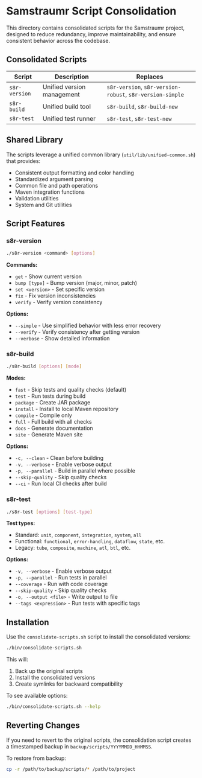 # Samstraumr Script Consolidation

This directory contains consolidated scripts for the Samstraumr project, designed to reduce redundancy, improve maintainability, and ensure consistent behavior across the codebase.

## Consolidated Scripts

| Script                    | Description                                       | Replaces                                      |
|---------------------------|---------------------------------------------------|-----------------------------------------------|
| `s8r-version`             | Unified version management                        | `s8r-version`, `s8r-version-robust`, `s8r-version-simple` |
| `s8r-build`               | Unified build tool                                | `s8r-build`, `s8r-build-new`                  |
| `s8r-test`                | Unified test runner                               | `s8r-test`, `s8r-test-new`                    |

## Shared Library

The scripts leverage a unified common library (`util/lib/unified-common.sh`) that provides:

- Consistent output formatting and color handling
- Standardized argument parsing
- Common file and path operations
- Maven integration functions
- Validation utilities
- System and Git utilities

## Script Features

### s8r-version

```bash
./s8r-version <command> [options]
```

**Commands:**
- `get` - Show current version
- `bump [type]` - Bump version (major, minor, patch)
- `set <version>` - Set specific version
- `fix` - Fix version inconsistencies
- `verify` - Verify version consistency

**Options:**
- `--simple` - Use simplified behavior with less error recovery
- `--verify` - Verify consistency after getting version
- `--verbose` - Show detailed information

### s8r-build

```bash
./s8r-build [options] [mode]
```

**Modes:**
- `fast` - Skip tests and quality checks (default)
- `test` - Run tests during build
- `package` - Create JAR package
- `install` - Install to local Maven repository
- `compile` - Compile only
- `full` - Full build with all checks
- `docs` - Generate documentation
- `site` - Generate Maven site

**Options:**
- `-c, --clean` - Clean before building
- `-v, --verbose` - Enable verbose output
- `-p, --parallel` - Build in parallel where possible
- `--skip-quality` - Skip quality checks
- `--ci` - Run local CI checks after build

### s8r-test

```bash
./s8r-test [options] [test-type]
```

**Test types:**
- Standard: `unit`, `component`, `integration`, `system`, `all`
- Functional: `functional`, `error-handling`, `dataflow`, `state`, etc.
- Legacy: `tube`, `composite`, `machine`, `atl`, `btl`, etc.

**Options:**
- `-v, --verbose` - Enable verbose output
- `-p, --parallel` - Run tests in parallel
- `--coverage` - Run with code coverage
- `--skip-quality` - Skip quality checks
- `-o, --output <file>` - Write output to file
- `--tags <expression>` - Run tests with specific tags

## Installation

Use the `consolidate-scripts.sh` script to install the consolidated versions:

```bash
./bin/consolidate-scripts.sh
```

This will:
1. Back up the original scripts
2. Install the consolidated versions
3. Create symlinks for backward compatibility

To see available options:

```bash
./bin/consolidate-scripts.sh --help
```

## Reverting Changes

If you need to revert to the original scripts, the consolidation script creates a timestamped backup in `backup/scripts/YYYYMMDD_HHMMSS`.

To restore from backup:

```bash
cp -r /path/to/backup/scripts/* /path/to/project
```
